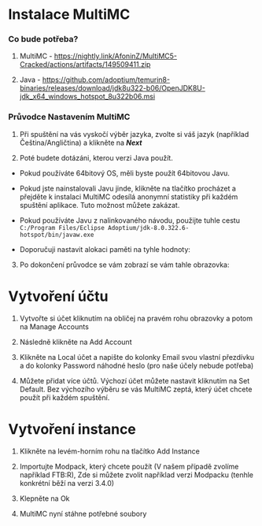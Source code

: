 # Instalace MultiMC

### Co bude potřeba?

1. MultiMC - https://nightly.link/AfoninZ/MultiMC5-Cracked/actions/artifacts/149509411.zip

2. Java - https://github.com/adoptium/temurin8-binaries/releases/download/jdk8u322-b06/OpenJDK8U-jdk_x64_windows_hotspot_8u322b06.msi

### Průvodce Nastavením MultiMC

1. Při spuštění na vás vyskočí výběr jazyka, zvolte si váš jazyk (například Čeština/Angličtina) a klikněte na ***Next***

2. Poté budete dotázáni, kterou verzi Java použít.
- Pokud používáte 64bitový OS, měli byste použít
   64bitovou Javu.

- Pokud jste nainstalovali Javu jinde, klikněte na tlačítko
   procházet a přejděte k instalaci MultiMC odesílá anonymní
   statistiky při každém spuštění aplikace. Tuto možnost můžete
   zakázat.

- Pokud používáte Javu z nalinkovaného návodu, použijte tuhle cestu
  `C:/Program Files/Eclipse Adoptium/jdk-8.0.322.6-hotspot/bin/javaw.exe`

- Doporučuji nastavit alokaci paměti na tyhle hodnoty:
  <img src="file:///C:/Users/bagrus/AppData/Roaming/marktext/images/2022-01-30-19-39-52-image.png" title="" alt="" data-align="center">
3. Po dokončení průvodce se vám zobrazí se vám tahle obrazovka:
   <img src="file:///C:/Users/bagrus/AppData/Roaming/marktext/images/2022-01-30-19-34-25-image.png" title="" alt="" data-align="center">

# Vytvoření účtu

1. Vytvořte si účet
   kliknutím na obličej na pravém rohu obrazovky a potom na Manage Accounts
   <img src="file:///C:/Users/bagrus/AppData/Roaming/marktext/images/2022-01-30-19-29-20-image.png" title="" alt="" data-align="center">

2. Následně klikněte na Add Account

3. Klikněte na Local účet a napište do kolonky Email svou vlastní přezdívku a do kolonky Password náhodné heslo (pro naše účely nebude potřeba)
   <img src="file:///C:/Users/bagrus/AppData/Roaming/marktext/images/2022-01-30-19-30-22-image.png" title="" alt="" data-align="center">

4. Můžete přidat více účtů. Výchozí účet můžete nastavit kliknutím na Set Default.
   Bez výchozího výběru se vás MultiMC zeptá, který účet chcete použít při každém spuštění.

# Vytvoření instance

1. Klikněte na levém-horním rohu na tlačítko Add Instance
   <img title="" src="file:///C:/Users/bagrus/AppData/Roaming/marktext/images/2022-01-30-19-31-39-image.png" alt="" data-align="inline">

2. Importujte Modpack, který chcete použít (V našem případě zvolíme například FTB:R), Zde si můžete zvolit například verzi Modpacku (tenhle konkrétní běží na verzi 3.4.0)
   <img src="file:///C:/Users/bagrus/AppData/Roaming/marktext/images/2022-01-30-19-32-57-image.png" title="" alt="" data-align="center">

3. Klepněte na Ok

4. MultiMC nyní stáhne potřebné soubory
